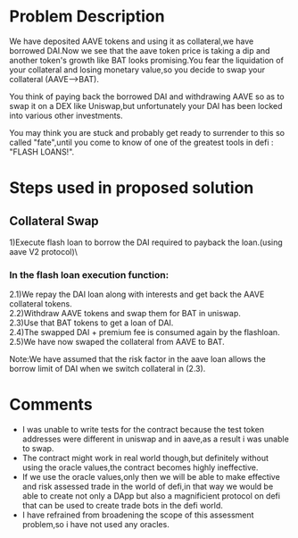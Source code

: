 # Problem Description #
We have deposited AAVE tokens and using it as collateral,we have borrowed DAI.Now we see that the aave token price is taking a dip and another token's growth
like BAT looks promising.You fear the liquidation of your collateral and losing monetary value,so you decide to swap your collateral (AAVE-->BAT).

You think of paying back the borrowed DAI and withdrawing AAVE so as to swap it on a DEX like Uniswap,but unfortunately your DAI has been locked into 
various other investments.

You may think you are stuck and probably get ready to surrender to this so called "fate",until you come to know of one of the greatest tools in 
defi : "FLASH LOANS!".

# Steps used in proposed solution #
## Collateral Swap ##
1)Execute flash loan to borrow the DAI required to payback the loan.(using aave V2 protocol)\
### In the flash loan execution function: ###
2.1)We repay the DAI loan along with interests and get back the AAVE collateral tokens.\
2.2)Withdraw AAVE tokens and swap them for BAT in uniswap.\
2.3)Use that BAT tokens to get a loan of DAI.\
2.4)The swapped DAI + premium fee is consumed again by the flashloan.\
2.5)We have now swaped the collateral from AAVE to BAT.
  
Note:We have assumed that the risk factor in the aave loan allows the borrow limit of DAI when we switch collateral in (2.3).

# Comments #
* I was unable to write tests for the contract because the test token addresses were different in uniswap and in aave,as a result i was unable to swap.
* The contract might work in real world though,but definitely without using the oracle values,the contract becomes highly ineffective.
* If we use the oracle values,only then we will be able to make effective and risk assessed trade in the world of defi,in that way we would be able to
create not only a DApp but also a magnificient protocol on defi that can be used to create trade bots in the defi world.
* I have refrained from broadening the scope of this assessment problem,so i have not used any oracles.
